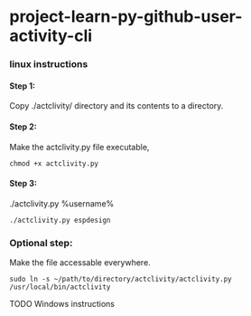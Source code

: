 # project-learn-py-github-user-activity-cli

### linux instructions

#### Step 1:
Copy ./actclivity/ directory and its contents to a directory.

#### Step 2:
Make the actclivity.py file executable, 

```
chmod +x actclivity.py
```

#### Step 3:
./actclivity.py %username%
```
./actclivity.py espdesign
```
### Optional step:
Make the file accessable everywhere.
```
sudo ln -s ~/path/to/directory/actclivity/actclivity.py /usr/local/bin/actclivity
```

TODO Windows instructions